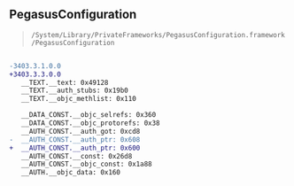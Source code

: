 ## PegasusConfiguration

> `/System/Library/PrivateFrameworks/PegasusConfiguration.framework/PegasusConfiguration`

```diff

-3403.3.1.0.0
+3403.3.3.0.0
   __TEXT.__text: 0x49128
   __TEXT.__auth_stubs: 0x19b0
   __TEXT.__objc_methlist: 0x110

   __DATA_CONST.__objc_selrefs: 0x360
   __DATA_CONST.__objc_protorefs: 0x38
   __AUTH_CONST.__auth_got: 0xcd8
-  __AUTH_CONST.__auth_ptr: 0x608
+  __AUTH_CONST.__auth_ptr: 0x600
   __AUTH_CONST.__const: 0x26d8
   __AUTH_CONST.__objc_const: 0x1a88
   __AUTH.__objc_data: 0x160

```
